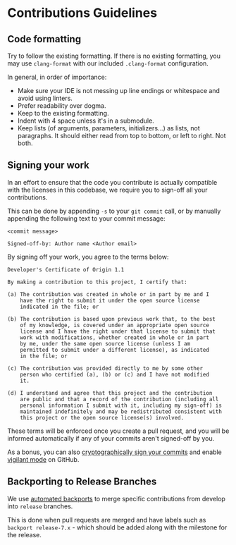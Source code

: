 # Contributions Guidelines

## Code formatting

Try to follow the existing formatting.
If there is no existing formatting, you may use `clang-format` with our included `.clang-format` configuration.

In general, in order of importance:

- Make sure your IDE is not messing up line endings or whitespace and avoid using linters.
- Prefer readability over dogma.
- Keep to the existing formatting.
- Indent with 4 space unless it's in a submodule.
- Keep lists (of arguments, parameters, initializers...) as lists, not paragraphs. It should either read from top to bottom, or left to right. Not both.

## Signing your work

In an effort to ensure that the code you contribute is actually compatible with the licenses in this codebase, we require you to sign-off all your contributions.

This can be done by appending `-s` to your `git commit` call, or by manually appending the following text to your commit message:

```text
<commit message>

Signed-off-by: Author name <Author email>
```

By signing off your work, you agree to the terms below:

```text
Developer's Certificate of Origin 1.1

By making a contribution to this project, I certify that:

(a) The contribution was created in whole or in part by me and I
    have the right to submit it under the open source license
    indicated in the file; or

(b) The contribution is based upon previous work that, to the best
    of my knowledge, is covered under an appropriate open source
    license and I have the right under that license to submit that
    work with modifications, whether created in whole or in part
    by me, under the same open source license (unless I am
    permitted to submit under a different license), as indicated
    in the file; or

(c) The contribution was provided directly to me by some other
    person who certified (a), (b) or (c) and I have not modified
    it.

(d) I understand and agree that this project and the contribution
    are public and that a record of the contribution (including all
    personal information I submit with it, including my sign-off) is
    maintained indefinitely and may be redistributed consistent with
    this project or the open source license(s) involved.
```

These terms will be enforced once you create a pull request, and you will be informed automatically if any of your commits aren't signed-off by you.

As a bonus, you can also [cryptographically sign your commits][gh-signing-commits] and enable [vigilant mode][gh-vigilant-mode] on GitHub.

[gh-signing-commits]: https://docs.github.com/en/authentication/managing-commit-signature-verification/signing-commits
[gh-vigilant-mode]: https://docs.github.com/en/authentication/managing-commit-signature-verification/displaying-verification-statuses-for-all-of-your-commits

## Backporting to Release Branches

We use [automated backports](https://github.com/Extreme-Launcher/Extreme-Launcher/blob/develop/.github/workflows/backport.yml) to merge specific contributions from develop into `release` branches.

This is done when pull requests are merged and have labels such as `backport release-7.x` - which should be added along with the milestone for the release.
